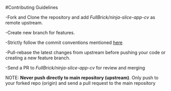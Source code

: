#Contributing Guidelines

-Fork and Clone the repository and add *FullBrick/ninja-slice-app-cv* as remote upstream.

-Create new branch for features.

-Strictly follow the commit conventions mentioned [here](http://karma-runner.github.io/latest/dev/git-commit-msg.html)

-Pull-rebase the latest changes from upstream before pushing your code or creating a new feature branch.

-Send a PR to *FullBrick/ninja-slice-app-cv* for review and merging

NOTE: **Never push directly to main repository (upstream)**. Only push to your forked repo (origin) and send a pull request to the main repository